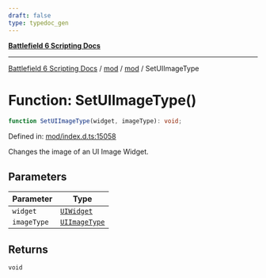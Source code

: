```yaml
---
draft: false
type: typedoc_gen
---
```


[**Battlefield 6 Scripting Docs**](../../../_index.md)

***

[Battlefield 6 Scripting Docs](../../../_index.md) / [mod](../../_index.md) / [mod](../_index.md) / SetUIImageType

# Function: SetUIImageType()

```ts
function SetUIImageType(widget, imageType): void;
```

Defined in: [mod/index.d.ts:15058](https://github.com/battlefield-portal-community/portal-docs/blob/ff09b2690670f74de7e97198022e5a97ff1161ff/generators/santiago/mod/index.d.ts#L15058)

Changes the image of an UI Image Widget.

## Parameters

| Parameter | Type |
| ------ | ------ |
| `widget` | [`UIWidget`](../UIWidget/_index.md) |
| `imageType` | [`UIImageType`](../UIImageType/_index.md) |

## Returns

`void`

